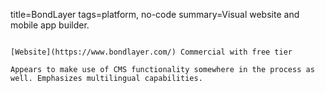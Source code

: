 title=BondLayer
tags=platform, no-code
summary=Visual website and mobile app builder.
~~~~~~

[Website](https://www.bondlayer.com/) Commercial with free tier

Appears to make use of CMS functionality somewhere in the process as well. Emphasizes multilingual capabilities.

